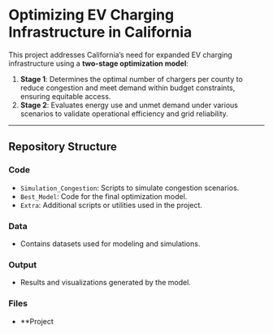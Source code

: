 # Optimizing EV Charging Infrastructure in California

This project addresses California’s need for expanded EV charging infrastructure using a **two-stage optimization model**:  
1. **Stage 1**: Determines the optimal number of chargers per county to reduce congestion and meet demand within budget constraints, ensuring equitable access.  
2. **Stage 2**: Evaluates energy use and unmet demand under various scenarios to validate operational efficiency and grid reliability.  

---

## Repository Structure

### Code  
- `Simulation_Congestion`: Scripts to simulate congestion scenarios.  
- `Best_Model`: Code for the final optimization model.  
- `Extra`: Additional scripts or utilities used in the project.  

### Data  
- Contains datasets used for modeling and simulations.

### Output  
- Results and visualizations generated by the model.

### Files  
- **Project
